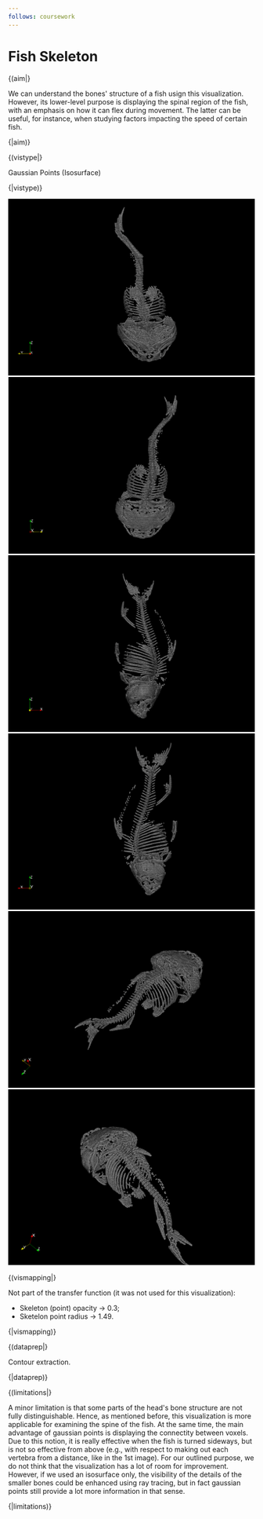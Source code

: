 ```yaml
---
follows: coursework
---
```


# Fish Skeleton

{(aim|}

We can understand the bones' structure of a fish usign this visualization. However, its lower-level purpose is displaying the spinal region of the fish, with an emphasis on how it can flex during movement. The latter can be useful, for instance, when studying factors impacting the speed of certain fish. 

{|aim)}

{(vistype|}

Gaussian Points (Isosurface)

{|vistype)}

![alt text](./images/3_2_1.png)<br/>
![alt text](./images/3_2_2.png)<br/>
![alt text](./images/3_2_3.png)<br/>
![alt text](./images/3_2_4.png)<br/>
![alt text](./images/3_2_5.png)<br/>
![alt text](./images/3_2_6.png)<br/>

{(vismapping|}

Not part of the transfer function (it was not used for this visualization):

<ul>
    <li>
        Skeleton (point) opacity -> 0.3;
    </li>
    <li>
        Sketelon point radius -> 1.49.
    </li>
</ul>

{|vismapping)}

{(dataprep|}

Contour extraction.

{|dataprep)}

{(limitations|}

A minor limitation is that some parts of the head's bone structure are not fully distinguishable. Hence, as mentioned before, this visualization is more applicable for examining the spine of the fish. At the same time, the main advantage of gaussian points is displaying the connectity between voxels. Due to this notion, it is really effective when the fish is turned sideways, but is not so effective from above (e.g., with respect to making out each vertebra from a distance, like in the 1st image). For our outlined purpose, we do not think that the visualization has a lot of room for improvement. However, if we used an isosurface only, the visibility of the details of the smaller bones could be enhanced using ray tracing, but in fact gaussian points still provide a lot more information in that sense.

{|limitations)}
